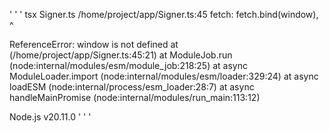 ' ' ' 
tsx Signer.ts 
/home/project/app/Signer.ts:45
  fetch: fetch.bind(window),
                    ^


ReferenceError: window is not defined
    at <anonymous> (/home/project/app/Signer.ts:45:21)
    at ModuleJob.run (node:internal/modules/esm/module_job:218:25)
    at async ModuleLoader.import (node:internal/modules/esm/loader:329:24)
    at async loadESM (node:internal/process/esm_loader:28:7)
    at async handleMainPromise (node:internal/modules/run_main:113:12)

Node.js v20.11.0
' ' ' 
